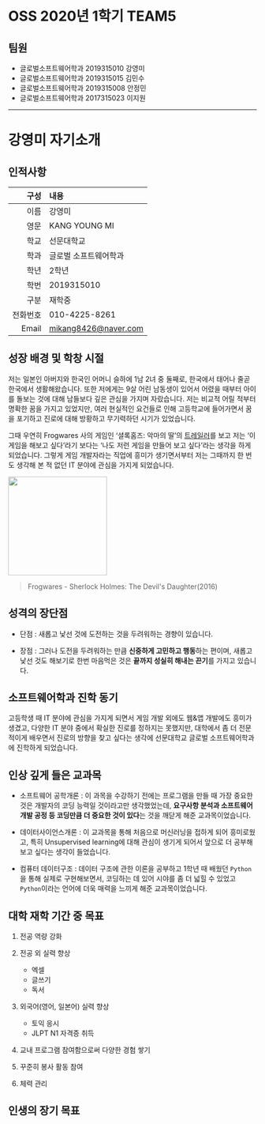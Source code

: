
# OSS 2020년 1학기 TEAM5

## 팀원

* 글로벌소프트웨어학과 2019315010 강영미
* 글로벌소프트웨어학과 2019315015 김민수
* 글로벌소프트웨어학과 2019315008 안정민
* 글로벌소프트웨어학과 2017315023 이지원

***
# 강영미 자기소개
## 인적사항
| 구성 | 내용 |
|-----:|:-----|
| 이름 | 강영미 |
| 영문 | KANG YOUNG MI |
| 학교 | 선문대학교 |
| 학과 | 글로벌 소프트웨어학과 |
| 학년 | 2학년 |
| 학번 | 2019315010 |
| 구분 | 재학중 |
| 전화번호 | 010-4225-8261 |
| Email | mikang8426@naver.com |

## 성장 배경 및 학창 시절
저는 일본인 아버지와 한국인 어머니 슬하에 1남 2녀 중 둘째로, 한국에서 태어나 줄곧 한국에서 생활해왔습니다. 또한 저에게는 9살 어린 남동생이 있어서 어렸을 때부터 아이를 돌보는 것에 대해 남들보다 깊은 관심을 가지며 자랐습니다. 저는 비교적 어릴 적부터 명확한 꿈을 가지고 있었지만, 여러 현실적인 요건들로 인해 고등학교에 들어가면서 꿈을 포기하고 진로에 대해 방황하고 무기력하던 시기가 있었습니다.  

그때 우연히 Frogwares 사의 게임인 ‘셜록홈즈: 악마의 딸’의 [트레일러](https://youtu.be/egw4K8to9d0)를 보고 저는 ‘이 게임을 해보고 싶다’라기 보다는 ‘나도 저런 게임을 만들어 보고 싶다’라는 생각을 하게 되었습니다. 그렇게 게임 개발자라는 직업에 흥미가 생기면서부터 저는 그때까지 한 번도 생각해 본 적 없던 IT 분야에 관심을 가지게 되었습니다. 

<img src="https://s1.gaming-cdn.com/images/products/1110/orig/sherlock-holmes-the-devils-daughter-cover.jpg" width="200">

> Frogwares - Sherlock Holmes: The Devil's Daughter(2016)

## 성격의 장단점
* 단점 : 새롭고 낯선 것에 도전하는 것을 두려워하는 경향이 있습니다.

* 장점 : 그러나 도전을 두려워하는 만큼 **신중하게 고민하고 행동**하는 편이며, 새롭고 낯선 것도 해보기로 한번 마음먹은 것은 **끝까지 성실히 해내는 끈기**를 가지고 있습니다.

## 소프트웨어학과 진학 동기
고등학생 때 IT 분야에 관심을 가지게 되면서 게임 개발 외에도 웹&앱 개발에도 흥미가 생겼고, 다양한 IT 분야 중에서 확실한 진로를 정하지는 못했지만, 대학에서 좀 더 전문적이게 배우면서 진로의 방향을 찾고 싶다는 생각에 선문대학교 글로벌 소프트웨어학과에 진학하게 되었습니다.

## 인상 깊게 들은 교과목
* 소프트웨어 공학개론 : 이 과목을 수강하기 전에는 프로그램을 만들 때 가장 중요한 것은 개발자의 코딩 능력일 것이라고만 생각했었는데, **요구사항 분석과 소프트웨어 개발 공정 등 코딩만큼 더 중요한 것이 있다**는 것을 깨닫게 해준 교과목이었습니다.

* 데이터사이언스개론 : 이 교과목을 통해 처음으로 머신러닝을 접하게 되어 흥미로웠고, 특히 Unsupervised learning에 대해 관심이 생기게 되어서 앞으로 더 공부해보고 싶다는 생각이 들었습니다.

* 컴퓨터 데이터구조 : 데이터 구조에 관한 이론을 공부하고 1학년 때 배웠던 `Python`을 통해 실제로 구현해보면서, 코딩하는 데 있어 시야를 좀 더 넓힐 수 있었고 `Python`이라는 언어에 더욱 매력을 느끼게 해준 교과목이었습니다.

## 대학 재학 기간 중 목표
1. 전공 역량 강화

2. 전공 외 실력 향상
   * 엑셀
   * 글쓰기
   * 독서
   
3. 외국어(영어, 일본어) 실력 향상
   * 토익 응시
   * JLPT N1 자격증 취득
   
4. 교내 프로그램 참여함으로써 다양한 경험 쌓기

5. 꾸준히 봉사 활동 참여

6. 체력 관리

## 인생의 장기 목표
